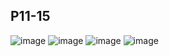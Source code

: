 ## P11-15
![image](https://user-images.githubusercontent.com/80054116/189627751-4b632f87-75af-4986-9654-07dd0101342f.png)
![image](https://user-images.githubusercontent.com/80054116/189627797-23c31fdd-f8c2-4f6e-b284-8c585716b283.png)
![image](https://user-images.githubusercontent.com/80054116/189627818-cd7923f6-178b-4b2c-ba44-6ce61922c3c5.png)
![image](https://user-images.githubusercontent.com/80054116/189627827-2e7237e2-be6f-425d-b29e-163510f752af.png)
